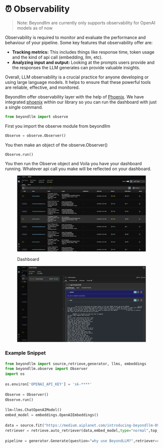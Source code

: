 # ⏰ Observability

> Note: Beyondllm are currently only supports observability for OpenAI models as of now

Observability is required to monitor and evaluate the performance and behaviour of your pipeline. Some key features that observability offer are:&#x20;

* **Tracking metrics:** This includes things like response time, token usage and the kind of api call (embedding, llm, etc).
* **Analyzing input and output:** Looking at the prompts users provide and the responses the LLM generates can provide valuable insights.

Overall, LLM observability is a crucial practice for anyone developing or using large language models. It helps to ensure that these powerful tools are reliable, effective, and monitored.&#x20;

Beyondllm offer observability layer with the help of [Phoenix](https://phoenix.arize.com/). We have integrated [phoenix](https://phoenix.arize.com/) within our library so you can run the dashboard with just a single command.&#x20;

```python
from beyondllm import observe
```

First you import the observe module from beyondllm&#x20;

```python
Observe = observe.Observer()
```

You then make an object of the observe.Observer()

```
Observe.run()
```

You then run the Observe object and Voila you have your dashboard running. Whatever api call you make will be reflected on your dashboard.&#x20;

<figure><img src="../.gitbook/assets/Screenshot 2024-06-05 at 00.27.55.png" alt=""><figcaption><p>Dashboard </p></figcaption></figure>

<figure><img src="../.gitbook/assets/Screenshot 2024-06-05 at 00.27.41.png" alt=""><figcaption></figcaption></figure>

### Example Snippet

```python
from beyondllm import source,retrieve,generator, llms, embeddings
from beyondllm.observe import Observer
import os

os.environ['OPENAI_API_KEY'] = 'sk-****'

Observe = Observer()
Observe.run()

llm=llms.ChatOpenAIModel()
embed_model = embeddings.OpenAIEmbeddings()

data = source.fit("https://medium.aiplanet.com/introducing-beyondllm-094902a252e2",dtype="url",chunk_size=512,chunk_overlap=50)
retriever = retrieve.auto_retriever(data,embed_model,type="normal",top_k=4)

pipeline = generator.Generate(question="why use BeyondLLM?",retriever=retriever, llm=llm)
```

